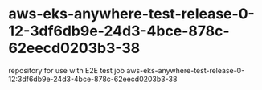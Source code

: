 # aws-eks-anywhere-test-release-0-12-3df6db9e-24d3-4bce-878c-62eecd0203b3-38
repository for use with E2E test job aws-eks-anywhere-test-release-0-12:3df6db9e-24d3-4bce-878c-62eecd0203b3-38
